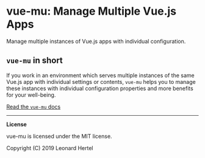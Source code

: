 # vue-mu: Manage Multiple Vue.js Apps

Manage multiple instances of Vue.js apps with individual configuration.


## `vue-mu` in short

If you work in an environment which serves multiple instances of the same Vue.js app with individual settings or contents, `vue-mu` helps you to manage these instances with individual configuration properties and more benefits for your well-being.


[Read the `vue-mu` docs](https://github.com/herteleo/vue-mu/tree/master/packages/vue-mu)


---


**License**

vue-mu is licensed under the MIT license.

Copyright (C) 2019 Leonard Hertel
